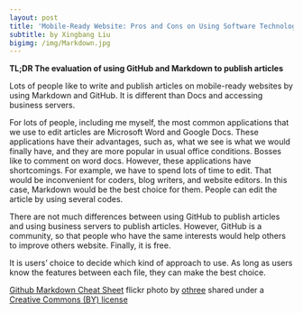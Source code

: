 ```yaml
---
layout: post
title: 'Mobile-Ready Website: Pros and Cons on Using Software Technologies'
subtitle: by Xingbang Liu
bigimg: /img/Markdown.jpg
---
```

**TL;DR The evaluation of using GitHub and Markdown to publish articles**

Lots of people like to write and publish articles on mobile-ready websites by using Markdown and GitHub. It is different than Docs and accessing business servers.  

For lots of people, including me myself, the most common applications that we use to edit articles are Microsoft Word and Google Docs. These applications have their advantages, such as, what we see is what we would finally have, and they are more popular in usual office conditions. Bosses like to comment on word docs. However, these applications have shortcomings. For example, we have to spend lots of time to edit. That would be inconvenient for coders, blog writers, and website editors. In this case, Markdown would be the best choice for them. People can edit the article by using several codes.

There are not much differences between using GitHub to publish articles and using business servers to publish articles. However, GitHub is a community, so that people who have the same interests would help others to improve others website. Finally, it is free.

It is users’ choice to decide which kind of approach to use. As long as users know the features between each file, they can make the best choice.

<a title="Github Markdown Cheat Sheet" href="https://flickr.com/photos/othree/15576500626">Github Markdown Cheat Sheet</a> flickr photo by <a href="https://flickr.com/people/othree">othree</a> shared under a <a href="https://creativecommons.org/licenses/by/2.0/">Creative Commons (BY) license</a>
